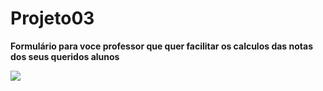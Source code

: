 # Projeto03
**Formulário para voce professor que quer facilitar os calculos das notas dos seus queridos alunos**
</div>
<img heigth= "360em" src="https://user-images.githubusercontent.com/105980233/170797553-62f0ff16-b3c2-4233-aaef-507892ccfee3.png ">
